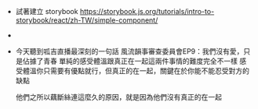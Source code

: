 - 試著建立 storybook
  https://storybook.js.org/tutorials/intro-to-storybook/react/zh-TW/simple-component/
-
- 今天聽到呱吉直播最深刻的一句話
  風流韻事審查委員會EP9：我們沒有愛，只是佔據了青春
  單純的感受體溫跟真正在一起這兩件事情的難度完全不一樣
  感受體溫你只需要有優點就行，但真正的在一起，關鍵在於你能不能忍受對方的缺點
  
  他們之所以藕斷絲連這麼久的原因，就是因為他們沒有真正的在一起